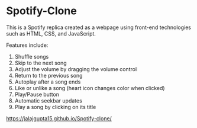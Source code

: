 # Spotify-Clone
This is a Spotify replica created as a webpage using front-end technologies such as HTML, CSS, and JavaScript.

Features include:

1. Shuffle songs
2. Skip to the next song
3. Adjust the volume by dragging the volume control
4. Return to the previous song
5. Autoplay after a song ends
6. Like or unlike a song (heart icon changes color when clicked)
7. Play/Pause button
8. Automatic seekbar updates
9. Play a song by clicking on its title


https://jalajgupta15.github.io/Spotify-clone/
